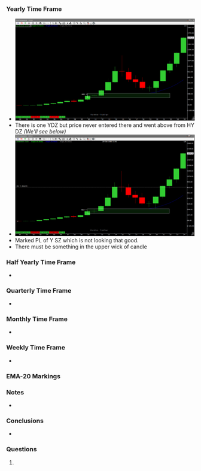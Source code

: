 ### Yearly Time Frame
- ![](_attachments/Pasted%20image%2020240331084245.png)
- There is one YDZ but price never entered there and went above from HY DZ _(We'll see below)_
- ![](_attachments/Pasted%20image%2020240331084426.png)
- Marked PL of Y SZ which is not looking that good.
- There must be something in the upper wick of candle
### Half Yearly Time Frame
- 
### Quarterly Time Frame
- 
### Monthly Time Frame
- 
### Weekly Time Frame
- 
### EMA-20 Markings

### Notes
- 
### **Conclusions**
- 
### **Questions**
1. 
